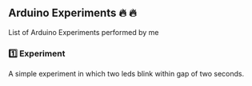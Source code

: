 ## Arduino Experiments :fire: :fire: ##
List of Arduino Experiments performed by me
### :one:  Experiment ###
A simple experiment in which two leds blink within gap of two seconds.

